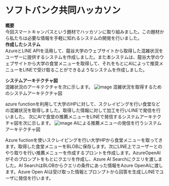 # ソフトバンク共同ハッカソン 
**概要**     
今回スマートキャンパスという題材でハッカソンに取り組みました。この題材から私たちは必要な情報を手軽に知れるシステムの開発を行いました。  
**作成したシステム**    
AzureとLINE APIを活用して、龍谷大学のウェブサイトから取得した混雑状況をユーザーに提供するシステムを作成しました。また本システムは、龍谷大学のウェブサイトから大学の食堂メニューを取得して、それをもとにAIによって推奨メニューをLINEで受け取ることができるようなシステムを作成しました。

**システムアーキテクチャ図**  
混雑状況のアーキテクチャを次に示します。
![image](https://github.com/user-attachments/assets/7b772805-cb69-404f-a52b-d3aee875e2cd)
                混雑状況を取得するためのシステムアーキテクチャ図    

azure functionを利用して大学のHPに対して、スクレイピングを行い食堂などの混雑状況を取得しました。取得した情報に対して加工を行いLINEで発信を行いました。
次にAIで食堂の推薦メニューをLINEで発信するシステムアーキテクチャ図を次に示します。
![image](https://github.com/user-attachments/assets/1f63a376-e308-4a81-b54c-61c5b714f183)
                AIによる推薦メニューの発信を行うシステムアーキテクチャ図  

Azure fuctionを使いスクレイピングを行い大学HPから食堂メニューを取ってきます。取得した食堂メニューをBLOBに保存します。次にLINE上でユーザーとのやり取りを行い推薦メニューを作成するプロントを作成します。AzureOpenAIがそのプロンプトをもとにクエリを作成し、Azure AI Searchにクエリを渡しました。AI SearchはBLOBからクエリの条件にあった情報をAzure OpenAIに渡します。Azure Open AIは受け取った情報とプロンプトから回答を生成しLINEでユーザに発信を行います。


